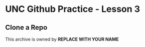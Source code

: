 # UNC Github Practice - Lesson 3

## Clone a Repo

This archive is owned by **REPLACE WITH YOUR NAME**

